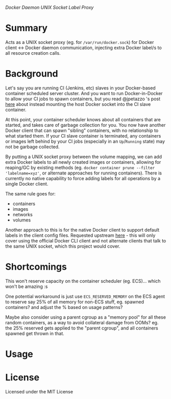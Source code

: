 *Docker Daemon UNIX Socket Label Proxy*

# Summary

Acts as a UNIX socket proxy (eg. for `/var/run/docker.sock`) for Docker client <-> Docker daemon communication, injecting extra Docker label/s to all resource creation calls.

# Background

Let's say you are running CI (Jenkins, etc) slaves in your Docker-based container scheduled server cluster. And you want to run Docker-in-Docker to allow your CI jobs to spawn containers, but you read @jpetazzo 's post [here](https://jpetazzo.github.io/2015/09/03/do-not-use-docker-in-docker-for-ci/) about instead mounting the host Docker socket into the CI slave container.

At this point, your container scheduler knows about all containers that are started, and takes care of garbage collection for you. You now have another Docker client that can spawn "sibling" containers, with no relationship to what started them. If your CI slave container is terminated, any containers or images left behind by your CI jobs (especially in an `Up`/`Running` state) may not be garbage collected.

By putting a UNIX socket proxy between the volume mapping, we can add extra Docker labels to all newly created images or containers, allowing for reaping/GC by existing methods (eg. `docker container prune --filter 'labelname=xyz'`, or alternate approaches for running containers). There is currently no native capability to force adding labels for all operations by a single Docker client.

The same rule goes for:

- containers
- images
- networks
- volumes

Another approach to this is for the native Docker client to support default labels in the client config files. Requested upstream [here](https://github.com/moby/moby/issues/33644) - this will only cover using the official Docker CLI client and not alternate clients that talk to the same UNIX socket, which this project would cover.

# Shortcomings

This won't reserve capacity on the container scheduler (eg. ECS)... which won't be amazing :s

One potential workaround is just use `ECS_RESERVED_MEMORY` on the ECS agent to reserve say 25% of all memory for non-ECS stuff, eg. spawned containers? and adjust the % based on usage patterns?

Maybe also consider using a parent cgroup as a "memory pool" for all these random containers, as a way to avoid collateral damage from OOMs? eg. the 25% reserved gets applied to the "parent cgroup", and all containers spawned get thrown in that.

# Usage



# License

Licensed under the MIT License
